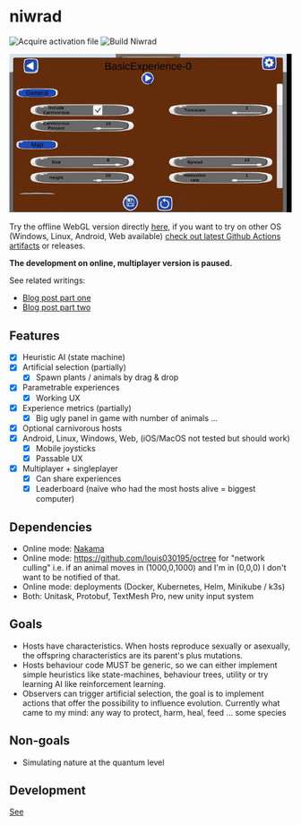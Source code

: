 
# niwrad

![Acquire activation file](https://github.com/louis030195/niwrad/workflows/Acquire%20activation%20file/badge.svg)
![Build Niwrad](https://github.com/louis030195/niwrad/workflows/Build%20Niwrad/badge.svg)

[![Video](docs/images/demo1.gif)](https://www.youtube.com/watch?v=B0MwLHRPuP8)

Try the offline WebGL version directly [here](http://louis030195.github.io/niwrad), if you want to try on other OS (Windows, Linux, Android, Web available) [check out latest Github Actions artifacts](https://github.com/louis030195/niwrad/actions) or releases.

**The development on online, multiplayer version is paused.**

See related writings:

* [Blog post part one](https://medium.com/swlh/a-simulation-of-evolution-part-one-62a1acfb009a)
* [Blog post part two](https://medium.com/@louis.beaumont/a-simulation-of-evolution-two-b26664d159a5)

## Features

* [x] Heuristic AI (state machine)
* [x] Artificial selection (partially)
  * [x] Spawn plants / animals by drag & drop
* [x] Parametrable experiences
  * [x] Working UX
* [x] Experience metrics (partially)
  * [x] Big ugly panel in game with number of animals ...
* [x] Optional carnivorous hosts
* [x] Android, Linux, Windows, Web, (iOS/MacOS not tested but should work)
  * [x] Mobile joysticks
  * [x] Passable UX
* [x] Multiplayer + singleplayer
  * [x] Can share experiences
  * [x] Leaderboard (naïve who had the most hosts alive = biggest computer)

## Dependencies

* Online mode: [Nakama](https://github.com/heroiclabs/nakama)
* Online mode: <https://github.com/louis030195/octree> for "network culling" i.e. if an animal moves in (1000,0,1000) and I'm in (0,0,0) I don't want to be notified of that.
* Online mode: deployments (Docker, Kubernetes, Helm, Minikube / k3s)
* Both: Unitask, Protobuf, TextMesh Pro, new unity input system

## Goals

* Hosts have characteristics. When hosts reproduce sexually or asexually, the offspring characteristics are its parent's plus mutations.
* Hosts behaviour code MUST be generic, so we can either implement simple heuristics like state-machines, behaviour trees, utility or try learning AI like reinforcement learning.
* Observers can trigger artificial selection, the goal is to implement actions that offer the possibility to influence evolution. Currently what came to my mind: any way to protect, harm, heal, feed ... some species

## Non-goals

* Simulating nature at the quantum level

## Development

[See](docs/DEVELOPMENT.md)
